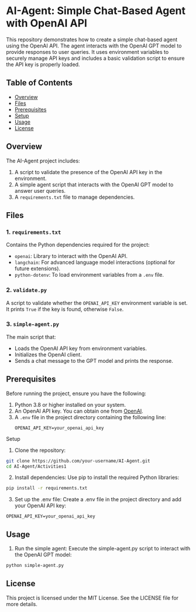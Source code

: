 # AI-Agent: Simple Chat-Based Agent with OpenAI API

This repository demonstrates how to create a simple chat-based agent using the OpenAI API. The agent interacts with the OpenAI GPT model to provide responses to user queries. It uses environment variables to securely manage API keys and includes a basic validation script to ensure the API key is properly loaded.

## Table of Contents

- [Overview](#overview)
- [Files](#files)
- [Prerequisites](#prerequisites)
- [Setup](#setup)
- [Usage](#usage)
- [License](#license)

## Overview

The AI-Agent project includes:
1. A script to validate the presence of the OpenAI API key in the environment.
2. A simple agent script that interacts with the OpenAI GPT model to answer user queries.
3. A `requirements.txt` file to manage dependencies.

## Files

### 1. `requirements.txt`
Contains the Python dependencies required for the project:
- `openai`: Library to interact with the OpenAI API.
- `langchain`: For advanced language model interactions (optional for future extensions).
- `python-dotenv`: To load environment variables from a `.env` file.

### 2. `validate.py`
A script to validate whether the `OPENAI_API_KEY` environment variable is set. It prints `True` if the key is found, otherwise `False`.

### 3. `simple-agent.py`
The main script that:
- Loads the OpenAI API key from environment variables.
- Initializes the OpenAI client.
- Sends a chat message to the GPT model and prints the response.

## Prerequisites

Before running the project, ensure you have the following:
1. Python 3.8 or higher installed on your system.
2. An OpenAI API key. You can obtain one from [OpenAI](https://platform.openai.com/signup/).
3. A `.env` file in the project directory containing the following line:
   ```env
   OPENAI_API_KEY=your_openai_api_key
   ```
Setup
   1. Clone the repository:
```bash
git clone https://github.com/your-username/AI-Agent.git
cd AI-Agent/Activities1
```
2.  Install dependencies: Use pip to install the required Python libraries:
```bash
pip install -r requirements.txt
```
3.  Set up the .env file: Create a .env file in the project directory and add your OpenAI API key:
   ```env
   OPENAI_API_KEY=your_openai_api_key
   ```
## Usage
1.  Run the simple agent: Execute the simple-agent.py script to interact with the OpenAI GPT model:
```bash
python simple-agent.py
```
## License
This project is licensed under the MIT License. See the LICENSE file for more details.